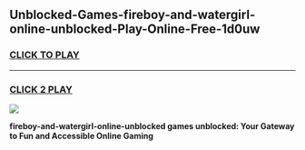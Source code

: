 
## Unblocked-Games-fireboy-and-watergirl-online-unblocked-Play-Online-Free-1d0uw
<h3>
<a href="https://premium76.site?title=fireboy-and-watergirl-online-unblocked&ref=26A">CLICK TO PLAY</a></h3>
<hr>

<h3>
<a href="https://premium76.site?title=fireboy-and-watergirl-online-unblocked&ref=26A">CLICK 2 PLAY</a>
  
</h3>

<a href="https://premium76.site?title=fireboy-and-watergirl-online-unblocked&ref=26A"><img src="https://clearcache.store/games.png"></a>


**fireboy-and-watergirl-online-unblocked games unblocked: Your Gateway to Fun and Accessible Online Gaming**
